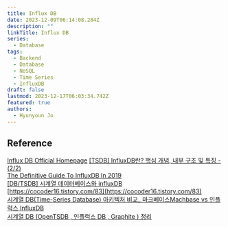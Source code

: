 ```yaml
---
title: Influx DB
date: 2023-12-09T06:14:08.284Z
description: ""
linkTitle: Influx DB
series:
  - Database
tags:
  - Backend
  - Database
  - NoSQL
  - Time Series
  - InfluxDB
draft: false
lastmod: 2023-12-17T06:03:34.742Z
featured: true
authors:
  - Hyunyoun Jo
---
```


## Reference

[Influx DB Official Homepage](https://www.influxdata.com/products/influxdb/)
[[TSDB] InfluxDB란? 핵심 개념, 내부 구조 및 특징 - (2/2)](https://mangkyu.tistory.com/190)  
[The Definitive Guide To InfluxDB In 2019](https://devconnected.com/the-definitive-guide-to-influxdb-in-2019/)  
[[DB/TSDB] 시계열 데이터베이스와 influxDB](https://bbaktaeho-95.tistory.com/107)  
[https://cocoder16.tistory.com/83](https://cocoder16.tistory.com/83)  
[시계열 DB(Time-Series Database) 아키텍처 비교\_ 마크베이스Machbase vs 인플럭스 InfluxDB](https://machbase.medium.com/%EC%8B%9C%EA%B3%84%EC%97%B4-dbms-%EC%95%84%ED%82%A4%ED%85%8D%EC%B2%98-%EB%B9%84%EA%B5%90-machbase-vs-influxdb-%EC%82%AC%EC%9A%A9%EC%84%B1-%EB%B0%8F-%EB%8D%B0%EC%9D%B4%ED%84%B0-%EB%AA%A8%EB%8D%B8-%EA%B8%B0%EC%A4%80-e714e89fe83e)  
[시계열 DB (OpenTSDB , 인플럭스 DB , Graphite ) 정리](https://hamait.tistory.com/440)
